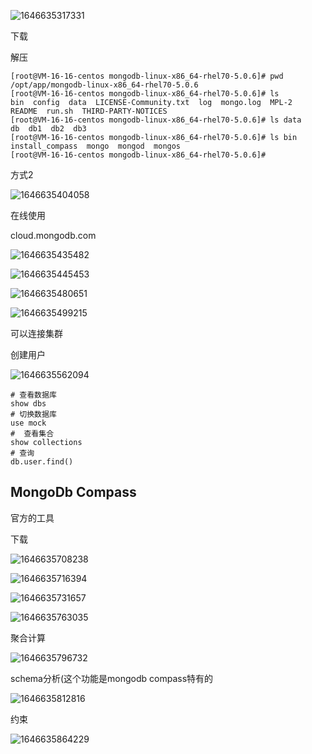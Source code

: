 ![1646635317331](README/1646635317331.png)

下载

解压



```shell
[root@VM-16-16-centos mongodb-linux-x86_64-rhel70-5.0.6]# pwd
/opt/app/mongodb-linux-x86_64-rhel70-5.0.6
[root@VM-16-16-centos mongodb-linux-x86_64-rhel70-5.0.6]# ls
bin  config  data  LICENSE-Community.txt  log  mongo.log  MPL-2  README  run.sh  THIRD-PARTY-NOTICES
[root@VM-16-16-centos mongodb-linux-x86_64-rhel70-5.0.6]# ls data
db  db1  db2  db3
[root@VM-16-16-centos mongodb-linux-x86_64-rhel70-5.0.6]# ls bin
install_compass  mongo  mongod  mongos
[root@VM-16-16-centos mongodb-linux-x86_64-rhel70-5.0.6]# 
```



方式2

![1646635404058](README/1646635404058.png)

在线使用

cloud.mongodb.com

![1646635435482](README/1646635435482.png)

![1646635445453](README/1646635445453.png)

![1646635480651](README/1646635480651.png)

![1646635499215](README/1646635499215.png)

可以连接集群

创建用户

![1646635562094](README/1646635562094.png)

```shell
# 查看数据库
show dbs
# 切换数据库
use mock
#  查看集合
show collections
# 查询
db.user.find()
```

## MongoDb Compass

官方的工具

下载

![1646635708238](README/1646635708238.png)

![1646635716394](README/1646635716394.png)

![1646635731657](README/1646635731657.png)

![1646635763035](README/1646635763035.png)

聚合计算

![1646635796732](README/1646635796732.png)

schema分析(这个功能是mongodb compass特有的

![1646635812816](README/1646635812816.png)

约束

![1646635864229](README/1646635864229.png)